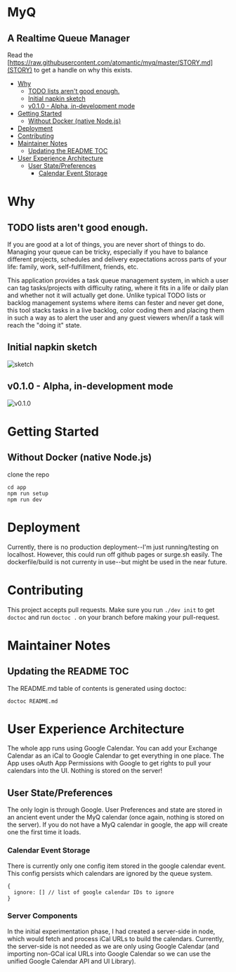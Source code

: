# MyQ
## A Realtime Queue Manager

Read the [https://raw.githubusercontent.com/atomantic/myq/master/STORY.md](STORY) to get a handle on why this exists.

<!-- START doctoc generated TOC please keep comment here to allow auto update -->
<!-- DON'T EDIT THIS SECTION, INSTEAD RE-RUN doctoc TO UPDATE -->


- [Why](#why)
  - [TODO lists aren't good enough.](#todo-lists-arent-good-enough)
  - [Initial napkin sketch](#initial-napkin-sketch)
  - [v0.1.0 - Alpha, in-development mode](#v010---alpha-in-development-mode)
- [Getting Started](#getting-started)
  - [Without Docker (native Node.js)](#without-docker-native-nodejs)
- [Deployment](#deployment)
- [Contributing](#contributing)
- [Maintainer Notes](#maintainer-notes)
  - [Updating the README TOC](#updating-the-readme-toc)
- [User Experience Architecture](#user-experience-architecture)
  - [User State/Preferences](#user-statepreferences)
    - [Calendar Event Storage](#calendar-event-storage)

<!-- END doctoc generated TOC please keep comment here to allow auto update -->

# Why
## TODO lists aren't good enough.

If you are good at a lot of things, you are never short of things to do. Managing your queue can be tricky, especially if you have to balance different projects, schedules and delivery expectations across parts of your life: family, work, self-fulfillment, friends, etc.

This application provides a task queue management system, in which a user can tag tasks/projects with difficulty rating, where it fits in a life or daily plan and whether not it will actually get done. Unlike typical TODO lists or backlog management systems where items can fester and never get done, this tool stacks tasks in a live backlog, color coding them and placing them in such a way as to alert the user and any guest viewers when/if a task will reach the "doing it" state.

## Initial napkin sketch

![sketch](https://raw.github.com/atomantic/myq/master/docs/wireframe_v1.jpg)

## v0.1.0 - Alpha, in-development mode

![v0.1.0](https://raw.github.com/atomantic/myq/master/docs/myq-v0.1.0.png)

# Getting Started

## Without Docker (native Node.js)
clone the repo
```
cd app
npm run setup
npm run dev
```

# Deployment

Currently, there is no production deployment--I'm just running/testing on localhost. However, this could run off github pages or surge.sh easily.
The dockerfile/build is not currenty in use--but might be used in the near future.

# Contributing

This project accepts pull requests.
Make sure you run `./dev init` to get `doctoc` and run `doctoc .` on your branch before making your pull-request.

# Maintainer Notes

## Updating the README TOC
The README.md table of contents is generated using doctoc:

```
doctoc README.md
```

# User Experience Architecture

The whole app runs using Google Calendar. You can add your Exchange Calendar as an iCal to Google Calendar to get everything in one place. The App uses oAuth App Permissions with Google to get rights to pull your calendars into the UI. Nothing is stored on the server!

## User State/Preferences

The only login is through Google.
User Preferences and state are stored in an ancient event under the MyQ calendar (once again, nothing is stored on the server).
If you do not have a MyQ calendar in google, the app will create one the first time it loads.

### Calendar Event Storage
There is currently only one config item stored in the google calendar event.
This config persists which calendars are ignored by the queue system.
```
{
  ignore: [] // list of google calendar IDs to ignore
}
```

### Server Components
In the initial experimentation phase, I had created a server-side in node, which would fetch and process iCal URLs to build the calendars. Currently, the server-side is not needed as we are only using Google Calendar (and importing non-GCal ical URLs into Google Calendar so we can use the unified Google Calendar API and UI Library).
